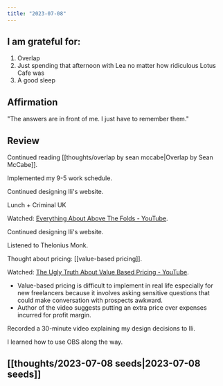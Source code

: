 ```yaml
---
title: "2023-07-08"
---
```

## I am grateful for:
1. Overlap
2. Just spending that afternoon with Lea no matter how ridiculous Lotus Cafe was
3. A good sleep

## Affirmation

"The answers are in front of me. I just have to remember them."

## Review

Continued reading [[thoughts/overlap by sean mccabe|Overlap by Sean McCabe]].

Implemented my 9-5 work schedule.

Continued designing Ili's website.

Lunch + Criminal UK

Watched: [Everything About Above The Folds - YouTube](https://www.youtube.com/watch?v=b8pS6p5GScw).

Continued designing Ili's website.

Listened to Thelonius Monk.

Thought about pricing: [[value-based pricing]].

Watched: [The Ugly Truth About Value Based Pricing - YouTube](https://www.youtube.com/watch?v=ZqVX7RW9it4).
- Value-based pricing is difficult to implement in real life especially for new freelancers because it involves asking sensitive questions that could make conversation with prospects awkward.
- Author of the video suggests putting an extra price over expenses incurred for profit margin.

Recorded a 30-minute video explaining my design decisions to Ili.

I learned how to use OBS along the way.

## [[thoughts/2023-07-08 seeds|2023-07-08 seeds]]